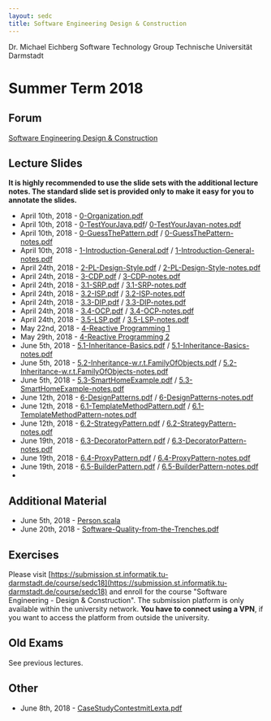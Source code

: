 ```yaml
---
layout: sedc
title: Software Engineering Design & Construction
---
```

Dr. Michael Eichberg
Software Technology Group
Technische Universität Darmstadt

# Summer Term 2018

## Forum
[Software Engineering Design & Construction](https://www.fachschaft.informatik.tu-darmstadt.de/forum//viewforum.php?f=234)

## Lecture Slides

**It is highly recommended to use the slide sets with the additional lecture notes. The standard slide set is provided only to make it easy for you to annotate the slides.**

 * April 10th, 2018 - [0-Organization.pdf](0-Organization.pdf)
 * April 10th, 2018 - [0-TestYourJava.pdf](0-TestYourJava.pdf)/ [0-TestYourJavan-notes.pdf](0-TestYourJava-notes.pdf)
 * April 10th, 2018 - [0-GuessThePattern.pdf](0-GuessThePattern.pdf) / [0-GuessThePattern-notes.pdf](0-GuessThePattern-notes.pdf)
 * April 10th, 2018 - [1-Introduction-General.pdf](1-Introduction-General.pdf) / [1-Introduction-General-notes.pdf](1-Introduction-General-notes.pdf)
 * April 24th, 2018 - [2-PL-Design-Style.pdf](2-PL-Design-Style.pdf) / [2-PL-Design-Style-notes.pdf](2-PL-Design-Style-notes.pdf)
 * April 24th, 2018 - [3-CDP.pdf](3-CDP.pdf) / [3-CDP-notes.pdf](3-CDP-notes.pdf)
 * April 24th, 2018 - [3.1-SRP.pdf](3.1-SRP.pdf) / [3.1-SRP-notes.pdf](3.1-SRP-notes.pdf)
 * April 24th, 2018 - [3.2-ISP.pdf](3.2-ISP.pdf) / [3.2-ISP-notes.pdf](3.2-ISP-notes.pdf)
 * April 24th, 2018 - [3.3-DIP.pdf](3.3-DIP.pdf) / [3.3-DIP-notes.pdf](3.3-DIP-notes.pdf)
 * April 24th, 2018 - [3.4-OCP.pdf](3.4-OCP.pdf) / [3.4-OCP-notes.pdf](3.4-OCP-notes.pdf)
 * April 24th, 2018 - [3.5-LSP.pdf](3.5-LSP.pdf) / [3.5-LSP-notes.pdf](3.5-LSP-notes.pdf)
 * May 22nd, 2018 - [4-Reactive Programming 1](4-RP1.pdf)
 * May 29th, 2018 - [4-Reactive Programming 2](4-RP2.pdf)
 * June 5th, 2018 - [5.1-Inheritance-Basics.pdf](5.1-Inheritance-Basics.pdf) / [5.1-Inheritance-Basics-notes.pdf](5.1-Inheritance-Basics-notes.pdf)
 * June 5th, 2018 - [5.2-Inheritance-w.r.t.FamilyOfObjects.pdf](5.2-Inheritance-w.r.t.FamilyOfObjects.pdf) / [5.2-Inheritance-w.r.t.FamilyOfObjects-notes.pdf](5.2-Inheritance-w.r.t.FamilyOfObjects-notes.pdf)
 * June 5th, 2018 - [5.3-SmartHomeExample.pdf](5.3-SmartHomeExample.pdf) / [5.3-SmartHomeExample-notes.pdf](5.3-SmartHomeExample-notes.pdf)
 * June 12th, 2018 - [6-DesignPatterns.pdf](5-DesignPatterns.pdf) / [6-DesignPatterns-notes.pdf](6-DesignPatterns-notes.pdf)
 * June 12th, 2018 - [6.1-TemplateMethodPattern.pdf](6.1-TemplateMethodPattern.pdf) / [6.1-TemplateMethodPattern-notes.pdf](6.1-TemplateMethodPattern-notes.pdf)
 * June 12th, 2018 - [6.2-StrategyPattern.pdf](6.2-StrategyPattern.pdf) / [6.2-StrategyPattern-notes.pdf](6.2-StrategyPattern-notes.pdf)
 * June 19th, 2018 - [6.3-DecoratorPattern.pdf](6.3-DecoratorPattern.pdf) / [6.3-DecoratorPattern-notes.pdf](6.3-DecoratorPattern-notes.pdf)
 * June 19th, 2018 - [6.4-ProxyPattern.pdf](6.4-ProxyPattern.pdf) / [6.4-ProxyPattern-notes.pdf](6.4-ProxyPattern-notes.pdf)
 * June 19th, 2018 - [6.5-BuilderPattern.pdf](6.5-BuilderPattern.pdf) / [6.5-BuilderPattern-notes.pdf](6.5-BuilderPattern-notes.pdf)
 *
## Additional Material
* June 5th, 2018 - [Person.scala](Person.scala)
* June 20th, 2018 - [Software-Quality-from-the-Trenches.pdf](Software-Quality-from-the-Trenches.pdf)

## Exercises
Please visit [https://submission.st.informatik.tu-darmstadt.de/course/sedc18](https://submission.st.informatik.tu-darmstadt.de/course/sedc18) and enroll for the course "Software Engineering - Design & Construction".
The submission platform is only available within the university network. **You have to connect using a VPN**, if you want to access the platform from outside the university.

## Old Exams
See previous lectures.

## Other
* June 8th, 2018 - [CaseStudyContestmitLexta.pdf](CaseStudyContestmitLexta.pdf)
